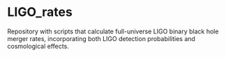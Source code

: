# LIGO_rates

Repository with scripts that calculate full-universe LIGO binary black hole merger rates, incorporating both LIGO detection probabilities and cosmological effects.
